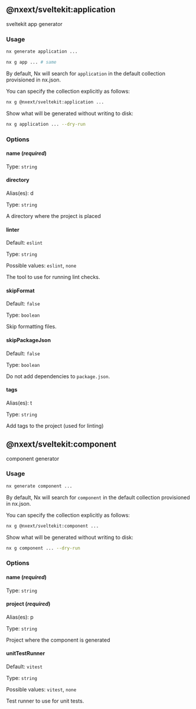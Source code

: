 ## @nxext/sveltekit:application

sveltekit app generator

### Usage

```bash
nx generate application ...
```

```bash
nx g app ... # same
```

By default, Nx will search for `application` in the default collection provisioned in nx.json.

You can specify the collection explicitly as follows:

```bash
nx g @nxext/sveltekit:application ...
```

Show what will be generated without writing to disk:

```bash
nx g application ... --dry-run
```

### Options

#### name (_**required**_)

Type: `string`

#### directory

Alias(es): d

Type: `string`

A directory where the project is placed

#### linter

Default: `eslint`

Type: `string`

Possible values: `eslint`, `none`

The tool to use for running lint checks.

#### skipFormat

Default: `false`

Type: `boolean`

Skip formatting files.

#### skipPackageJson

Default: `false`

Type: `boolean`

Do not add dependencies to `package.json`.

#### tags

Alias(es): t

Type: `string`

Add tags to the project (used for linting)

## @nxext/sveltekit:component

component generator

### Usage

```bash
nx generate component ...
```

By default, Nx will search for `component` in the default collection provisioned in nx.json.

You can specify the collection explicitly as follows:

```bash
nx g @nxext/sveltekit:component ...
```

Show what will be generated without writing to disk:

```bash
nx g component ... --dry-run
```

### Options

#### name (_**required**_)

Type: `string`

#### project (_**required**_)

Alias(es): p

Type: `string`

Project where the component is generated

#### unitTestRunner

Default: `vitest`

Type: `string`

Possible values: `vitest`, `none`

Test runner to use for unit tests.
